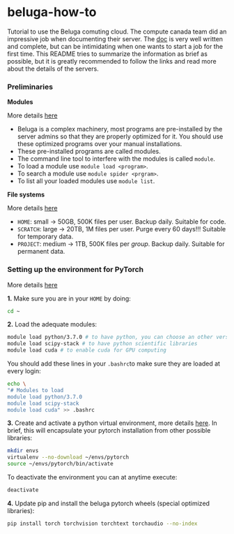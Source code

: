 # beluga-how-to
Tutorial to use the Beluga comuting cloud. The compute canada team did an impressive job when documenting their server. The [doc](https://docs.computecanada.ca/wiki/Compute_Canada_Documentation) is very well written and complete, but can be intimidating when one wants to start a job for the first time. This README tries to summarize the information as brief as possible, but it is greatly recommended to follow the links and read more about the details of the servers.

### Preliminaries

**Modules**

More details [here](https://docs.computecanada.ca/wiki/Utiliser_des_modules/en)

- Beluga is a complex machinery, most programs are pre-installed by the server admins so that they are properly optimized for it. You should use these optimized programs over your manual installations.
- These pre-installed programs are called modules.
- The command line tool to interfere with the modules is called `module`.
- To load a module use `module load <program>`.
- To search a module use `module spider <prgram>`.
- To list all your loaded modules use `module list`.

**File systems**

More details [here](https://docs.computecanada.ca/wiki/B%C3%A9luga/en)

- `HOME`: small -> 50GB, 500K files per user. Backup daily. Suitable for code.
- `SCRATCH`: large -> 20TB, 1M files per user. Purge every 60 days!!! Suitable for temporary data.
- `PROJECT`: medium -> 1TB, 500K files  per *group*. Backup daily. Suitable for permanent data.

### Setting up the environment for PyTorch

More details [here](https://docs.computecanada.ca/wiki/PyTorch)

**1.** Make sure you are in your `HOME` by doing:
```bash
cd ~
```

**2.** Load the adequate modules:
```bash
module load python/3.7.0 # to have python, you can choose an other version
module load scipy-stack # to have python scientific libraries
module load cuda # to enable cuda for GPU computing
```
You should add these lines in your `.bashrc`to make sure they are loaded at every login:
```bash
echo \
"# Modules to load
module load python/3.7.0
module load scipy-stack
module load cuda" >> .bashrc
```

**3.** Create and activate a python virtual environment, more details [here](https://docs.computecanada.ca/wiki/Python#Creating_and_using_a_virtual_environment). In brief, this will encapsulate your pytorch installation from other possible libraries:
```bash
mkdir envs
virtualenv --no-download ~/envs/pytorch
source ~/envs/pytorch/bin/activate
```
To deactivate the environment you can at anytime execute:
```bash
deactivate
```

**4.** Update pip and install the beluga pytorch wheels (special optimized libraries):
```bash
pip install torch torchvision torchtext torchaudio --no-index
```










